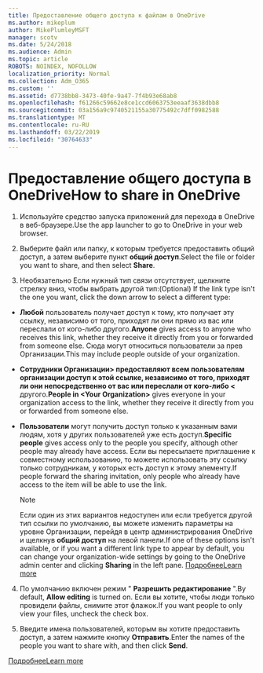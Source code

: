 ```yaml
---
title: Предоставление общего доступа к файлам в OneDrive
ms.author: mikeplum
author: MikePlumleyMSFT
manager: scotv
ms.date: 5/24/2018
ms.audience: Admin
ms.topic: article
ROBOTS: NOINDEX, NOFOLLOW
localization_priority: Normal
ms.collection: Adm_O365
ms.custom: ''
ms.assetid: d7738bb8-3473-40fe-9a47-7f4b93e68ab8
ms.openlocfilehash: f61266c59662e8ce1ccd6063753eeaaf3638dbb8
ms.sourcegitcommit: 03a156a9c9740521155a30775492c7dff0982588
ms.translationtype: MT
ms.contentlocale: ru-RU
ms.lasthandoff: 03/22/2019
ms.locfileid: "30764633"
---
```

# <a name="how-to-share-in-onedrive"></a><span data-ttu-id="834ac-102">Предоставление общего доступа в OneDrive</span><span class="sxs-lookup"><span data-stu-id="834ac-102">How to share in OneDrive</span></span>

1. <span data-ttu-id="834ac-103">Используйте средство запуска приложений для перехода в OneDrive в веб-браузере.</span><span class="sxs-lookup"><span data-stu-id="834ac-103">Use the app launcher to go to OneDrive in your web browser.</span></span> 
    
2. <span data-ttu-id="834ac-104">Выберите файл или папку, к которым требуется предоставить общий доступ, а затем выберите пункт **общий доступ**.</span><span class="sxs-lookup"><span data-stu-id="834ac-104">Select the file or folder you want to share, and then select **Share**.</span></span>
    
3. <span data-ttu-id="834ac-105">Необязательно Если нужный тип связи отсутствует, щелкните стрелку вниз, чтобы выбрать другой тип:</span><span class="sxs-lookup"><span data-stu-id="834ac-105">(Optional) If the link type isn't the one you want, click the down arrow to select a different type:</span></span>
    
  - <span data-ttu-id="834ac-106">**Любой** пользователь получает доступ к тому, кто получает эту ссылку, независимо от того, приходят ли они прямо из вас или переслали от кого-либо другого.</span><span class="sxs-lookup"><span data-stu-id="834ac-106">**Anyone** gives access to anyone who receives this link, whether they receive it directly from you or forwarded from someone else.</span></span> <span data-ttu-id="834ac-107">Сюда могут относиться пользователи за прев Организации.</span><span class="sxs-lookup"><span data-stu-id="834ac-107">This may include people outside of your organization.</span></span> 
    
  - <span data-ttu-id="834ac-108">**Сотрудники Организации\> предоставляют всем пользователям организации доступ к этой ссылке, независимо от того, приходят ли они непосредственно от вас или переслали от кого-либо \<** другого.</span><span class="sxs-lookup"><span data-stu-id="834ac-108">**People in \<Your Organization\>** gives everyone in your organization access to the link, whether they receive it directly from you or forwarded from someone else.</span></span> 
    
  - <span data-ttu-id="834ac-109">**Пользователи** могут получить доступ только к указанным вами людям, хотя у других пользователей уже есть доступ.</span><span class="sxs-lookup"><span data-stu-id="834ac-109">**Specific people** gives access only to the people you specify, although other people may already have access.</span></span> <span data-ttu-id="834ac-110">Если вы пересылаете приглашение к совместному использованию, то можете использовать эту ссылку только сотрудникам, у которых есть доступ к этому элементу.</span><span class="sxs-lookup"><span data-stu-id="834ac-110">If people forward the sharing invitation, only people who already have access to the item will be able to use the link.</span></span> 
    
    > [!NOTE]
    > <span data-ttu-id="834ac-111">Если один из этих вариантов недоступен или если требуется другой тип ссылки по умолчанию, вы можете изменить параметры на уровне Организации, перейдя в центр администрирования OneDrive и щелкнув **общий доступ** на левой панели.</span><span class="sxs-lookup"><span data-stu-id="834ac-111">If one of these options isn't available, or if you want a different link type to appear by default, you can change your organization-wide settings by going to the OneDrive admin center and clicking **Sharing** in the left pane.</span></span> [<span data-ttu-id="834ac-112">Подробнее</span><span class="sxs-lookup"><span data-stu-id="834ac-112">Learn more</span></span>](https://go.microsoft.com/fwlink/?linkid=871961)
  
4. <span data-ttu-id="834ac-113">По умолчанию включен режим " **Разрешить редактирование** ".</span><span class="sxs-lookup"><span data-stu-id="834ac-113">By default, **Allow editing** is turned on.</span></span> <span data-ttu-id="834ac-114">Если вы хотите, чтобы люди только провидели файлы, снимите этот флажок.</span><span class="sxs-lookup"><span data-stu-id="834ac-114">If you want people to only view your files, uncheck the check box.</span></span> 
    
5. <span data-ttu-id="834ac-115">Введите имена пользователей, которым вы хотите предоставить доступ, а затем нажмите кнопку **Отправить**.</span><span class="sxs-lookup"><span data-stu-id="834ac-115">Enter the names of the people you want to share with, and then click **Send**.</span></span>
    
[<span data-ttu-id="834ac-116">Подробнее</span><span class="sxs-lookup"><span data-stu-id="834ac-116">Learn more</span></span>](https://go.microsoft.com/fwlink/?linkid=871861)
  

